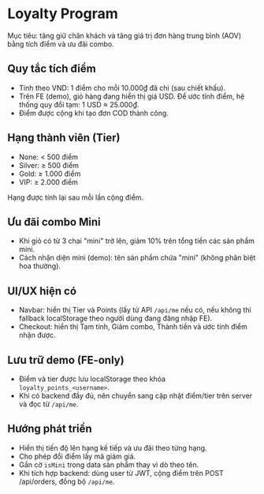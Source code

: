 # Loyalty Program

Mục tiêu: tăng giữ chân khách và tăng giá trị đơn hàng trung bình (AOV) bằng tích điểm và ưu đãi combo.

## Quy tắc tích điểm
- Tính theo VND: 1 điểm cho mỗi 10.000₫ đã chi (sau chiết khấu).
- Trên FE (demo), giỏ hàng đang hiển thị giá USD. Để ước tính điểm, hệ thống quy đổi tạm: 1 USD ≈ 25.000₫.
- Điểm được cộng khi tạo đơn COD thành công.

## Hạng thành viên (Tier)
- None: < 500 điểm
- Silver: ≥ 500 điểm
- Gold: ≥ 1.000 điểm
- VIP: ≥ 2.000 điểm

Hạng được tính lại sau mỗi lần cộng điểm.

## Ưu đãi combo Mini
- Khi giỏ có từ 3 chai "mini" trở lên, giảm 10% trên tổng tiền các sản phẩm mini.
- Cách nhận diện mini (demo): tên sản phẩm chứa "mini" (không phân biệt hoa thường).

## UI/UX hiện có
- Navbar: hiển thị Tier và Points (lấy từ API `/api/me` nếu có, nếu không thì fallback localStorage theo người dùng đang đăng nhập FE).
- Checkout: hiển thị Tạm tính, Giảm combo, Thành tiền và ước tính điểm nhận được.

## Lưu trữ demo (FE-only)
- Điểm và tier được lưu localStorage theo khóa `loyalty_points_<username>`.
- Khi có backend đầy đủ, nên chuyển sang cập nhật điểm/tier trên server và đọc từ `/api/me`.

## Hướng phát triển
- Hiển thị tiến độ lên hạng kế tiếp và ưu đãi theo từng hạng.
- Cho phép đổi điểm lấy mã giảm giá.
- Gắn cờ `isMini` trong data sản phẩm thay vì dò theo tên.
- Khi tích hợp backend: dùng user từ JWT, cộng điểm trên POST /api/orders, đồng bộ `/api/me`.
